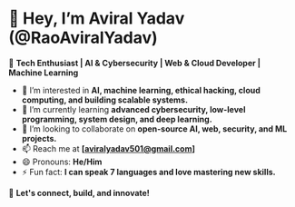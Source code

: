 # 👋 Hey, I’m Aviral Yadav (@RaoAviralYadav)  

🚀 **Tech Enthusiast | AI & Cybersecurity | Web & Cloud Developer | Machine Learning**  

- 👀 I’m interested in **AI, machine learning, ethical hacking, cloud computing, and building scalable systems.**  
- 🌱 I’m currently learning **advanced cybersecurity, low-level programming, system design, and deep learning.**  
- 💞️ I’m looking to collaborate on **open-source AI, web, security, and ML projects.**  
- 📫 Reach me at **[aviralyadav501@gmail.com]**  
- 😄 Pronouns: **He/Him**  
- ⚡ Fun fact: **I can speak 7 languages and love mastering new skills.**  

📌 **Let's connect, build, and innovate!**  
